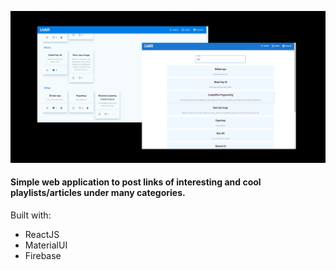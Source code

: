 
![design](assets/../src/assets/images/WebView.png)

#### Simple web application to post links of interesting and cool playlists/articles under many categories.

Built with:
- ReactJS
- MaterialUI
- Firebase
